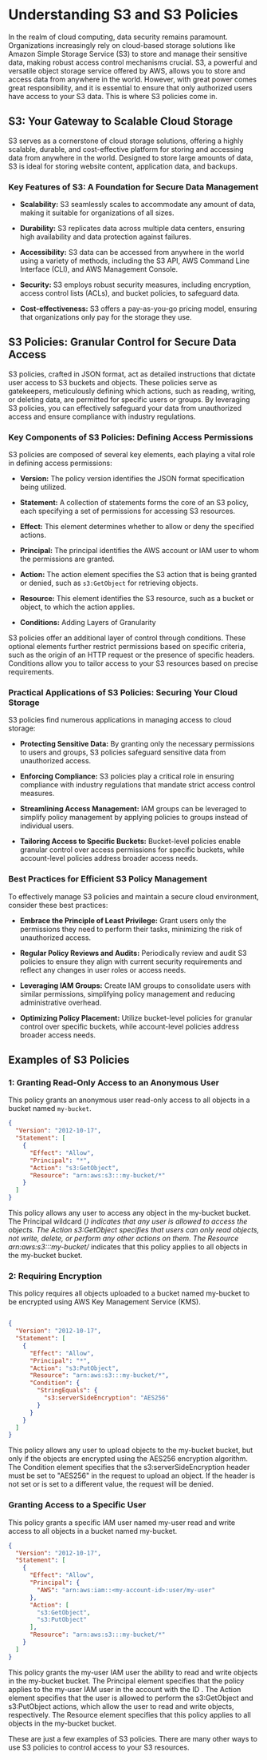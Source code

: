 # Understanding S3 and S3 Policies

In the realm of cloud computing, data security remains paramount. Organizations increasingly rely on cloud-based storage solutions like Amazon Simple Storage Service (S3) to store and manage their sensitive data, making robust access control mechanisms crucial. S3, a powerful and versatile object storage service offered by AWS, allows you to store and access data from anywhere in the world. However, with great power comes great responsibility, and it is essential to ensure that only authorized users have access to your S3 data. This is where S3 policies come in.

## S3: Your Gateway to Scalable Cloud Storage

S3 serves as a cornerstone of cloud storage solutions, offering a highly scalable, durable, and cost-effective platform for storing and accessing data from anywhere in the world. Designed to store large amounts of data, S3 is ideal for storing website content, application data, and backups.

### Key Features of S3: A Foundation for Secure Data Management

- **Scalability:** S3 seamlessly scales to accommodate any amount of data, making it suitable for organizations of all sizes.
  
- **Durability:** S3 replicates data across multiple data centers, ensuring high availability and data protection against failures.
  
- **Accessibility:** S3 data can be accessed from anywhere in the world using a variety of methods, including the S3 API, AWS Command Line Interface (CLI), and AWS Management Console.
  
- **Security:** S3 employs robust security measures, including encryption, access control lists (ACLs), and bucket policies, to safeguard data.
  
- **Cost-effectiveness:** S3 offers a pay-as-you-go pricing model, ensuring that organizations only pay for the storage they use.

## S3 Policies: Granular Control for Secure Data Access

S3 policies, crafted in JSON format, act as detailed instructions that dictate user access to S3 buckets and objects. These policies serve as gatekeepers, meticulously defining which actions, such as reading, writing, or deleting data, are permitted for specific users or groups. By leveraging S3 policies, you can effectively safeguard your data from unauthorized access and ensure compliance with industry regulations.

### Key Components of S3 Policies: Defining Access Permissions

S3 policies are composed of several key elements, each playing a vital role in defining access permissions:

- **Version:** The policy version identifies the JSON format specification being utilized.
  
- **Statement:** A collection of statements forms the core of an S3 policy, each specifying a set of permissions for accessing S3 resources.
  
- **Effect:** This element determines whether to allow or deny the specified actions.
  
- **Principal:** The principal identifies the AWS account or IAM user to whom the permissions are granted.
  
- **Action:** The action element specifies the S3 action that is being granted or denied, such as `s3:GetObject` for retrieving objects.
  
- **Resource:** This element identifies the S3 resource, such as a bucket or object, to which the action applies.
  
- **Conditions:** Adding Layers of Granularity

S3 policies offer an additional layer of control through conditions. These optional elements further restrict permissions based on specific criteria, such as the origin of an HTTP request or the presence of specific headers. Conditions allow you to tailor access to your S3 resources based on precise requirements.

### Practical Applications of S3 Policies: Securing Your Cloud Storage

S3 policies find numerous applications in managing access to cloud storage:

- **Protecting Sensitive Data:** By granting only the necessary permissions to users and groups, S3 policies safeguard sensitive data from unauthorized access.
  
- **Enforcing Compliance:** S3 policies play a critical role in ensuring compliance with industry regulations that mandate strict access control measures.
  
- **Streamlining Access Management:** IAM groups can be leveraged to simplify policy management by applying policies to groups instead of individual users.
  
- **Tailoring Access to Specific Buckets:** Bucket-level policies enable granular control over access permissions for specific buckets, while account-level policies address broader access needs.

### Best Practices for Efficient S3 Policy Management

To effectively manage S3 policies and maintain a secure cloud environment, consider these best practices:

- **Embrace the Principle of Least Privilege:** Grant users only the permissions they need to perform their tasks, minimizing the risk of unauthorized access.
  
- **Regular Policy Reviews and Audits:** Periodically review and audit S3 policies to ensure they align with current security requirements and reflect any changes in user roles or access needs.
  
- **Leveraging IAM Groups:** Create IAM groups to consolidate users with similar permissions, simplifying policy management and reducing administrative overhead.
  
- **Optimizing Policy Placement:** Utilize bucket-level policies for granular control over specific buckets, while account-level policies address broader access needs.

## Examples of S3 Policies

### 1: Granting Read-Only Access to an Anonymous User

This policy grants an anonymous user read-only access to all objects in a bucket named `my-bucket`.

```json
{
  "Version": "2012-10-17",
  "Statement": [
    {
      "Effect": "Allow",
      "Principal": "*",
      "Action": "s3:GetObject",
      "Resource": "arn:aws:s3:::my-bucket/*"
    }
  ]
}
```


This policy allows any user to access any object in the my-bucket bucket. The Principal wildcard (*) indicates that any user is allowed to access the objects. The Action s3:GetObject specifies that users can only read objects, not write, delete, or perform any other actions on them. The Resource arn:aws:s3:::my-bucket/* indicates that this policy applies to all objects in the my-bucket bucket.

### 2: Requiring Encryption
This policy requires all objects uploaded to a bucket named my-bucket to be encrypted using AWS Key Management Service (KMS).

```json

{
  "Version": "2012-10-17",
  "Statement": [
    {
      "Effect": "Allow",
      "Principal": "*",
      "Action": "s3:PutObject",
      "Resource": "arn:aws:s3:::my-bucket/*",
      "Condition": {
        "StringEquals": {
          "s3:serverSideEncryption": "AES256"
        }
      }
    }
  ]
}
```
This policy allows any user to upload objects to the my-bucket bucket, but only if the objects are encrypted using the AES256 encryption algorithm. The Condition element specifies that the s3:serverSideEncryption header must be set to "AES256" in the request to upload an object. If the header is not set or is set to a different value, the request will be denied.

### Granting Access to a Specific User
This policy grants a specific IAM user named my-user read and write access to all objects in a bucket named my-bucket.

```json
{
  "Version": "2012-10-17",
  "Statement": [
    {
      "Effect": "Allow",
      "Principal": {
        "AWS": "arn:aws:iam::<my-account-id>:user/my-user"
      },
      "Action": [
        "s3:GetObject",
        "s3:PutObject"
      ],
      "Resource": "arn:aws:s3:::my-bucket/*"
    }
  ]
}
```

This policy grants the my-user IAM user the ability to read and write objects in the my-bucket bucket. The Principal element specifies that the policy applies to the my-user IAM user in the account with the ID <my-account-id>. The Action element specifies that the user is allowed to perform the s3:GetObject and s3:PutObject actions, which allow the user to read and write objects, respectively. The Resource element specifies that this policy applies to all objects in the my-bucket bucket.

These are just a few examples of S3 policies. There are many other ways to use S3 policies to control access to your S3 resources.
